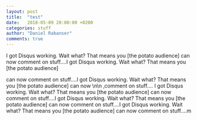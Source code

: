 ```yaml
---
layout: post
title:  "test"
date:   2018-05-09 20:00:00 +0200
categories: stuff
author: "Daniel Rabanser"
comments: true
---
```

I got Disqus working. Wait what? That means you [the potato audience] can now comment on stuff....I got Disqus working. Wait what? That means you [the potato audience] <!--excerpt-->

can now comment on stuff....I got Disqus working. Wait what? That means you [the potato audience] can now \n\n ‚comment on stuff.... I got Disqus working. Wait what? That means you [the potato audience] can now comment on stuff....I got Disqus working. Wait what? That means you [the potato audience] can now comment on stuff....I got Disqus working. Wait what? That means you [the potato audience] can now comment on stuff....m